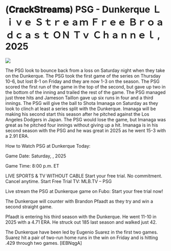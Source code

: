 # (𝐂𝐫𝐚𝐜𝐤𝐒𝐭𝐫𝐞𝐚𝐦𝐬) PSG - Dunkerque Ｌｉｖｅ Ｓｔｒｅａｍ Ｆｒｅｅ Ｂｒｏａｄｃａｓｔ ＯＮ Ｔｖ Ｃｈａｎｎｅｌ , 2025  
  
  
[![](https://i.imgur.com/qSNzIqt.png)](https://movie.rssnews.media/YmAMjmASR.php)  
  
The PSG look to bounce back from a loss on Saturday night when they take on the Dunkerque. The PSG took the first game of the series on Thursday 10-6, but lost 8-1 on Friday and they are now 1-3 on the season. The PSG scored the first run of the game in the top of the second, but gave up two in the bottom of the inning and trailed the rest of the game. The PSG managed just three hits and Jameson Taillon gave up six runs in four and a third innings. The PSG will give the ball to Shota Imanaga on Saturday as they look to clinch at least a series split with the Dunkerque. Imanaga will be making his second start this season after he pitched against the Los Angeles Dodgers in Japan. The PSG would lose the game, but Imanaga was great as he pitched four innings without giving up a hit. Imanaga is in his second season with the PSG and he was great in 2025 as he went 15-3 with a 2.91 ERA.

How to Watch PSG at Dunkerque Today:

Game Date: Saturday, , 2025

Game Time: 8:00 p.m. ET

LIVE SPORTS & TV WITHOUT CABLE
Start your free trial. No commitment. Cancel anytime.
Start Free Trial
TV: MLB.TV – PSG

Live stream the PSG at Dunkerque game on Fubo: Start your free trial now!

The Dunkerque will counter with Brandon Pfaadt as they try and win a second straight game.

Pfaadt is entering his third season with the Dunkerque. He went 11-10 in 2025 with a 4.71 ERA. He struck out 185 last season and walked just 42.

The Dunkerque have been led by Eugenio Suarez in the first two games. Suarez hit a pair of two-run home runs in the win on Friday and is hitting .429 through two games. [IEBNqgA]